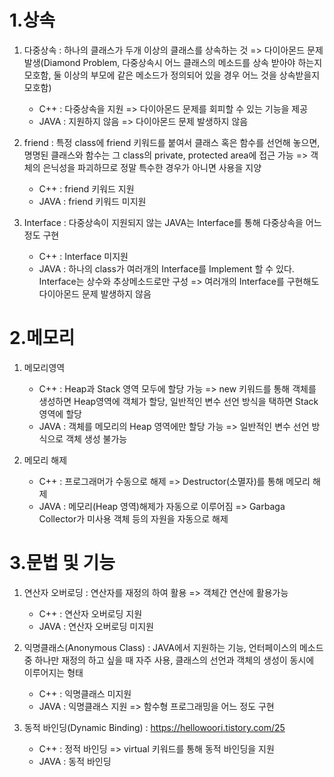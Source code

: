 1.상속
=============
1. 다중상속 : 하나의 클래스가 두개 이상의 클래스를 상속하는 것 => 다이아몬드 문제 발생(Diamond Problem, 다중상속시 어느 클래스의 메소드를 상속 받아야 하는지 모호함, 둘 이상의 부모에 같은 메소드가 정의되어 있을 경우 어느 것을 상속받을지 모호함)
    - C++ : 다중상속을 지원 => 다이아몬드 문제를 회피할 수 있는 기능을 제공
    - JAVA : 지원하지 않음 => 다이아몬드 문제 발생하지 않음

2. friend : 특정 class에 friend 키워드를 붙여서 클래스 혹은 함수를 선언해 놓으면, 명명된 클래스와 함수는 그 class의 private, protected area에 접근 가능 => 객체의 은닉성을 파괴하므로 정말 특수한 경우가 아니면 사용을 지양
    - C++ : friend 키워드 지원
    - JAVA : friend 키워드 미지원

3. Interface : 다중상속이 지원되지 않는 JAVA는 Interface를 통해 다중상속을 어느 정도 구현
    - C++ : Interface 미지원
    - JAVA : 하나의 class가 여러개의 Interface를 Implement 할 수 있다. Interface는 상수와 추상메소드로만 구성 => 여러개의 Interface를 구현해도 다이아몬드 문제 발생하지 않음

2.메모리
=============
1. 메모리영역
    - C++ : Heap과 Stack 영역 모두에 할당 가능 => new 키워드를 통해 객체를 생성하면 Heap영역에 객체가 할당, 일반적인 변수 선언 방식을 택하면 Stack 영역에 할당
    - JAVA : 객체를 메모리의 Heap 영역에만 할당 가능 => 일반적인 변수 선언 방식으로 객체 생성 불가능
   
2. 메모리 해제
    - C++ : 프로그래머가 수동으로 해제 => Destructor(소멸자)를 통해 메모리 해제
    - JAVA : 메모리(Heap 영역)해제가 자동으로 이루어짐 => Garbaga Collector가 미사용 객체 등의 자원을 자동으로 해제

3.문법 및 기능
=============
1. 연산자 오버로딩 : 연산자를 재정의 하여 활용 => 객체간 연산에 활용가능
    - C++ : 연산자 오버로딩 지원
    - JAVA : 연산자 오버로딩 미지원

2. 익명클래스(Anonymous Class) : JAVA에서 지원하는 기능, 언터페이스의 메소드 중 하나만 재정의 하고 싶을 때 자주 사용, 클래스의 선언과 객체의 생성이 동시에 이루어지는 형태
    - C++ : 익명클래스 미지원
    - JAVA : 익명클래스 지원 => 함수형 프로그래밍을 어느 정도 구현

3. 동적 바인딩(Dynamic Binding) : https://hellowoori.tistory.com/25
    - C++ : 정적 바인딩 => virtual 키워드를 통해 동적 바인딩을 지원
    - JAVA : 동적 바인딩
